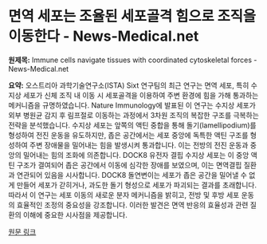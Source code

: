 # 면역 세포는 조율된 세포골격 힘으로 조직을 이동한다 - News-Medical.net

**원제목:** Immune cells navigate tissues with coordinated cytoskeletal forces - News-Medical.net

**요약:** 오스트리아 과학기술연구소(ISTA) Sixt 연구팀의 최근 연구는 면역 세포, 특히 수지상 세포가 신체 조직 내 이동 시 세포골격을 이용하여 주변 환경에 힘을 가해 통과하는 메커니즘을 규명하였습니다. Nature Immunology에 발표된 이 연구는 수지상 세포가 외부 병원균 감지 후 림프절로 이동하는 과정에서 3차원 조직의 복잡한 구조를 극복하는 전략을 분석했습니다.  수지상 세포는 앞쪽의 액틴 중합을 통해 돌기(lamellipodium)를 형성하여 전진 운동을 유도하지만, 좁은 공간에서는 세포 중앙에 독특한 액틴 구조를 형성하여 주변 장애물을 밀어내는 힘을 발생시켜 통과합니다. 이는 전방의 전진 운동과 중앙의 밀어내는 힘의 조화에 의존합니다.  DOCK8 유전자 결핍 수지상 세포는 이 중앙 액틴 구조가 결여되어 좁은 공간에서 이동에 심각한 장애를 보였으며, 이는 면역결핍 질환과 연관되어 있음을 시사합니다.  DOCK8 돌연변이는 세포가 좁은 공간을 밀어낼 수 없게 만들어 세포가 갇히거나, 과도한 돌기 형성으로 세포가 파괴되는 결과를 초래합니다. 따라서 이 연구는 세포 이동의 새로운 분자 메커니즘을 밝히고, 전방 및 후방 세포 운동의 효율적인 조정의 중요성을 강조합니다.  이러한 발견은 면역 반응의 효율성과 관련 질환의 이해에 중요한 시사점을 제공합니다.

[원문 링크](https://www.news-medical.net/news/20250721/Immune-cells-navigate-tissues-with-coordinated-cytoskeletal-forces.aspx)
